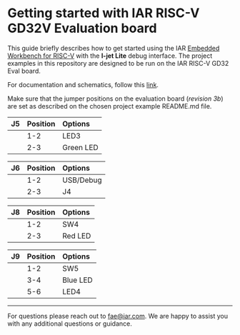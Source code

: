 # Getting started with IAR RISC-V GD32V Evaluation board

This guide briefly describes how to get started using the IAR [Embedded Workbench for RISC-V](https://iar.com/riscv) with the __I-jet Lite__ debug interface. The project examples in this repository are designed to be run on the IAR RISC-V GD32 Eval board.


For documentation and schematics, follow this [link](docs).


Make sure that the jumper positions on the evaluation board (*revision 3b*) are set as described on the chosen project example README.md file.


| __J5__         | __Position__    |  __Options__   |
| :------------- | :-------------- | :------------- |
|                | 1-2             | LED3           |
|                | 2-3             | Green LED      |

| __J6__         | __Position__    |  __Options__   |
| :------------- | :-------------- | :------------- |
|                | 1-2             | USB/Debug      |
|                | 2-3             | J4             |

| __J8__         | __Position__    |  __Options__   |
| :------------- | :-------------- | :------------- |
|                | 1-2             | SW4            |
|                | 2-3             | Red LED        |

| __J9__         | __Position__    |  __Options__   |
| :------------- | :-------------- | :------------- |
|                | 1-2             | SW5            |
|                | 3-4             | Blue LED       |
|                | 5-6             | LED4           |

---

For questions please reach out to [fae@iar.com](mailto:fae@iar.com?subject=Question%20from%20GitHub). 
We are happy to assist you with any additional questions or guidance.
